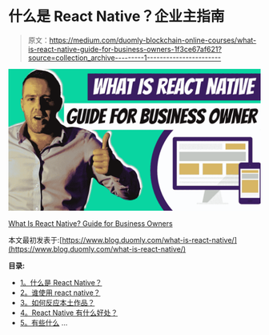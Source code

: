 # 什么是 React Native？企业主指南

> 原文：<https://medium.com/duomly-blockchain-online-courses/what-is-react-native-guide-for-business-owners-1f3ce67af621?source=collection_archive---------1----------------------->

![](img/52185a3b50d073f535896a89bda970b8.png)

[What Is React Native? Guide for Business Owners](https://www.blog.duomly.com/what-is-react-native/)

本文最初发表于:[https://www.blog.duomly.com/what-is-react-native/](https://www.blog.duomly.com/what-is-react-native/)

**目录:**

*   [1。什么是 React Native？](https://www.blog.duomly.com/what-is-react-native/#1-what-is-react-native)
*   [2。谁使用 react native？](https://www.blog.duomly.com/what-is-react-native/#2-who-uses-react-native)
*   [3。如何反应本土作品？](https://www.blog.duomly.com/what-is-react-native/#3-how-does-react-native-work)
*   [4。React Native 有什么好处？](https://www.blog.duomly.com/what-is-react-native/#4-what-are-the-benefits-of-react-native)
*   [5。有些什么](https://www.blog.duomly.com/what-is-react-native/#5-what-are-some-disadvantages-of-react-native) …